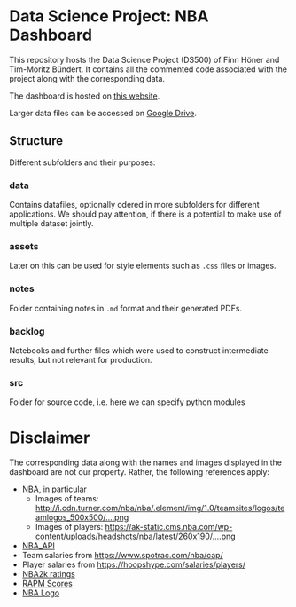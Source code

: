 # Data Science Project: NBA Dashboard

This repository hosts the Data Science Project (DS500) of Finn Höner and Tim-Moritz Bündert.
It contains all the commented code associated with the project along with the corresponding data.

The dashboard is hosted on [this website](http://193.196.53.114/).

Larger data files can be accessed on [Google Drive](https://drive.google.com/drive/folders/1nl-O5oP8OEU6t839dVkCwwlSNc3XAY1e?usp=sharing).

## Structure
Different subfolders and their purposes:

### data
Contains datafiles, optionally odered in more subfolders for different applications. We should pay attention, if there is a potential to make use of multiple dataset jointly.

### assets
Later on this can be used for style elements such as `.css` files or images.

### notes
Folder containing notes in `.md` format and their generated PDFs.

### backlog
Notebooks and further files which were used to construct intermediate results, but not relevant for production.

### src
Folder for source code, i.e. here we can specify python modules

# Disclaimer
The corresponding data along with the names and images displayed in the dashboard are not our property. Rather, the following references apply:
* [NBA](https://www.nba.com/termsofuse), in particular 
    - Images of teams: http://i.cdn.turner.com/nba/nba/.element/img/1.0/teamsites/logos/teamlogos_500x500/....png
    - Images of players: https://ak-static.cms.nba.com/wp-content/uploads/headshots/nba/latest/260x190/....png
* [NBA_API](https://github.com/swar/nba_api)
* Team salaries from https://www.spotrac.com/nba/cap/
* Player salaries from https://hoopshype.com/salaries/players/
* [NBA2k ratings](https://2kmtcentral.com/21/players/collection/)
* [RAPM Scores](http://nbashotcharts.com/home)
* [NBA Logo](https://logosmarken.com/nba-logo/)
